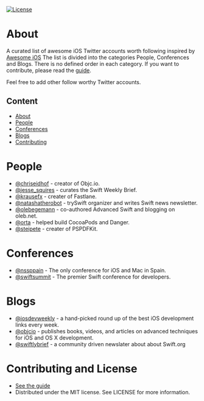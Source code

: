 [![License](http://img.shields.io/badge/license-MIT-green.svg?style=flat)](https://github.com/carolanitz/awesome-ios-twitter/blob/master/LICENSE)
# About
A curated list of awesome iOS Twitter accounts worth following inspired by [Awesome iOS](https://github.com/vsouza/awesome-ios)
The list is divided into the categories People, Conferences and Blogs. There is no defined order in each category. If you want to contribute, please read the [guide](https://github.com/carolanitz/awesome-ios-twitter/CONTRIBUTING.md).

Feel free to add other follow worthy Twitter accounts.

## Content
* [About](#about)
* [People](#people)
* [Conferences](#conferences)
* [Blogs](#blogs)
* [Contributing](#contributing-and-license)

# People

* [@chriseidhof](https://twitter.com/chriseidhof) - creator of Objc.io.
* [@jesse_squires](https://twitter.com/jesse_squires) - curates the Swift Weekly Brief.
* [@krausefx](https://twitter.com/krausefx) - creater of Fastlane.
* [@natashatherobot](https://twitter.com/natashatherobot) - trySwift organizer and writes Swift news newsletter.
* [@olebegemann](https://twitter.com/olebegeman) - co-authored Advanced Swift and blogging on oleb.net.
* [@orta](https://twitter.com/orta) - helped build CocoaPods and Danger.
* [@steipete](https://twitter.com/steipete) - creater of PSPDFKit.

# Conferences
* [@nssppain](https://twitter.com/nsspain) - The only conference for iOS and Mac in Spain.
* [@swiftsummit](https://twitter.com/swiftsummit) - The premier Swift conference for developers.

# Blogs
* [@iosdevweekly](https://twitter.com/iosdevweekly) - a hand-picked round up of the best iOS development links every week.
* [@objcio](https://twitter.com/objcio) - publishes books, videos, and articles on advanced techniques for iOS and OS X development.
* [@swiftlybrief](https://twitter.com/swiftlybrief) - a community driven newslater about about Swift.org


# Contributing and License
* [See the guide](https://github.com/carolanitz/awesome-ios-twitter/CONTRIBUTING.md)
* Distributed under the MIT license. See LICENSE for more information.
